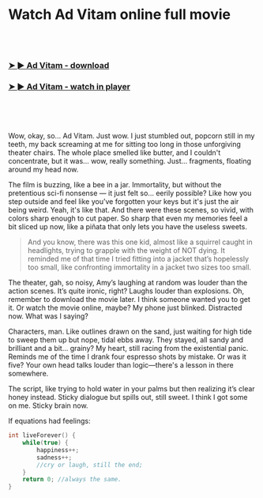 <h1>Watch Ad Vitam online full movie</h1>


<br><br>

<h3><a href="https://Gabes-renssabdifoo1984.github.io/ptnagvwmsz/">➤ ► Ad Vitam - download</a></h3> 
<h3><a href="https://Gabes-renssabdifoo1984.github.io/ptnagvwmsz/">➤ ► Ad Vitam - watch in player</a></h3>


<br><br><br>


Wow, okay, so... Ad Vitam. Just wow. I just stumbled out, popcorn still in my teeth, my back screaming at me for sitting too long in those unforgiving theater chairs. The whole place smelled like butter, and I couldn't concentrate, but it was... wow, really something. Just... fragments, floating around my head now.

The film is buzzing, like a bee in a jar. Immortality, but without the pretentious sci-fi nonsense — it just felt so... eerily possible? Like how you step outside and feel like you’ve forgotten your keys but it's just the air being weird. Yeah, it's like that. And there were these scenes, so vivid, with colors sharp enough to cut paper. So sharp that even my memories feel a bit sliced up now, like a piñata that only lets you have the useless sweets.

> And you know, there was this one kid, almost like a squirrel caught in headlights, trying to grapple with the weight of NOT dying. It reminded me of that time I tried fitting into a jacket that’s hopelessly too small, like confronting immortality in a jacket two sizes too small.

The theater, gah, so noisy, Amy’s laughing at random was louder than the action scenes. It’s quite ironic, right? Laughs louder than explosions. Oh, remember to download the movie later. I think someone wanted you to get it. Or watch the movie online, maybe? My phone just blinked. Distracted now. What was I saying?

Characters, man. Like outlines drawn on the sand, just waiting for high tide to sweep them up but nope, tidal ebbs away. They stayed, all sandy and brilliant and a bit... grainy? My heart, still racing from the existential panic. Reminds me of the time I drank four espresso shots by mistake. Or was it five? Your own head talks louder than logic—there's a lesson in there somewhere.

The script, like trying to hold water in your palms but then realizing it’s clear honey instead. Sticky dialogue but spills out, still sweet. I think I got some on me. Sticky brain now.

If equations had feelings:

```c
int liveForever() {
    while(true) {
        happiness++;
        sadness++;
        //cry or laugh, still the end;
    }
    return 0; //always the same. 
}
```
